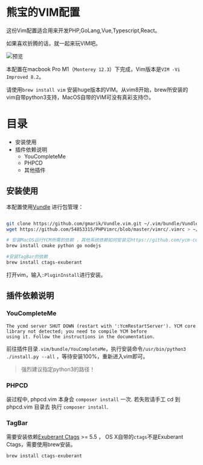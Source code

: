 # 熊宝的VIM配置


这份Vim配置适合用来开发PHP,GoLang,Vue,Typescript,React。

如果喜欢折腾的话，就一起来玩VIM吧。

![预览](https://www.crazyphper.com/vim_preview/vim_preview.png)

本配置在macbook Pro M1（`Monterey 12.3`）下完成，Vim版本是`VIM -Vi Improved 8.2`。

请使用`brew install vim` 安装huge版本的VIM。从vim8开始，brew所安装的vim自带python3支持，MacOS自带的VIM可没有真彩支持😯。

# 目录

- 安装使用
- 插件依赖说明
  - YouCompleteMe
  - PHPCD
  - 其他插件


## 安装使用

本配置使用[Vundle](https://github.com/VundleVim/Vundle.vim) 进行包管理：

```bash

git clone https://github.com/gmarik/Vundle.vim.git ~/.vim/bundle/Vundle.vim
wget https://github.com/54853315/PHPVimrc/blob/master/vimrc/.vimrc > ~/vim/.vimrc

# 安装MacOS运行YCM所需的依赖 ，其他系统依赖如何安装见https://github.com/ycm-core/YouCompleteMe
brew install cmake python go nodejs

#安装TagBar的依赖
brew install ctags-exuberant 

```

打开vim，输入`:PluginInstall`进行安装。


## 插件依赖说明

### YouCompleteMe 

```
The ycmd server SHUT DOWN (restart with ':YcmRestartServer'). YCM core library not detected; you need to compile YCM before
using it. Follow the instructions in the documentation.
```

 前往插件目录`.vim/bundle/YouCompleteMe`，执行安装命令`/usr/bin/python3  ./install.py --all` ，等待安装100%，重新进入vim即可。

> 强烈建议指定python3的路径！

### PHPCD

装过程中, phpcd.vim 本身会 `composer install` 一次. 若失败请手工 cd 到 phpcd.vim 目录去 执行 `composer install`. 

### TagBar

需要安装依赖[Exuberant Ctags](http://ctags.sourceforge.net/) >= 5.5 ， OS X自带的`ctags`不是Exuberant Ctags，需要使用brew安装。

`brew install ctags-exuberant `

